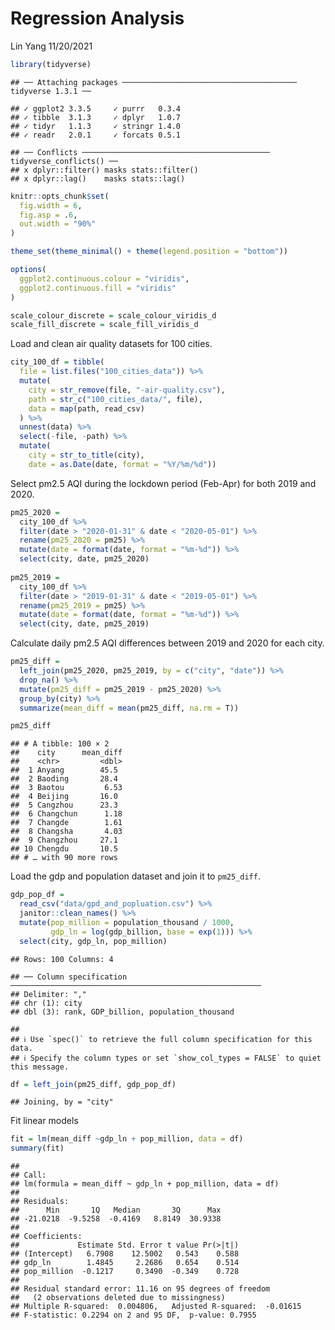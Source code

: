 Regression Analysis
================
Lin Yang
11/20/2021

``` r
library(tidyverse)
```

    ## ── Attaching packages ─────────────────────────────────────── tidyverse 1.3.1 ──

    ## ✓ ggplot2 3.3.5     ✓ purrr   0.3.4
    ## ✓ tibble  3.1.3     ✓ dplyr   1.0.7
    ## ✓ tidyr   1.1.3     ✓ stringr 1.4.0
    ## ✓ readr   2.0.1     ✓ forcats 0.5.1

    ## ── Conflicts ────────────────────────────────────────── tidyverse_conflicts() ──
    ## x dplyr::filter() masks stats::filter()
    ## x dplyr::lag()    masks stats::lag()

``` r
knitr::opts_chunk$set(
  fig.width = 6,
  fig.asp = .6,
  out.width = "90%"
)

theme_set(theme_minimal() + theme(legend.position = "bottom"))

options(
  ggplot2.continuous.colour = "viridis",
  ggplot2.continuous.fill = "viridis"
)

scale_colour_discrete = scale_colour_viridis_d
scale_fill_discrete = scale_fill_viridis_d
```

Load and clean air quality datasets for 100 cities.

``` r
city_100_df = tibble(
  file = list.files("100_cities_data")) %>% 
  mutate(
    city = str_remove(file, "-air-quality.csv"),
    path = str_c("100_cities_data/", file),
    data = map(path, read_csv)
  ) %>% 
  unnest(data) %>% 
  select(-file, -path) %>% 
  mutate(
    city = str_to_title(city),
    date = as.Date(date, format = "%Y/%m/%d"))
```

Select pm2.5 AQI during the lockdown period (Feb-Apr) for both 2019 and
2020.

``` r
pm25_2020 = 
  city_100_df %>% 
  filter(date > "2020-01-31" & date < "2020-05-01") %>% 
  rename(pm25_2020 = pm25) %>% 
  mutate(date = format(date, format = "%m-%d")) %>% 
  select(city, date, pm25_2020)
  
pm25_2019 = 
  city_100_df %>% 
  filter(date > "2019-01-31" & date < "2019-05-01") %>% 
  rename(pm25_2019 = pm25) %>% 
  mutate(date = format(date, format = "%m-%d")) %>% 
  select(city, date, pm25_2019)
```

Calculate daily pm2.5 AQI differences between 2019 and 2020 for each
city.

``` r
pm25_diff = 
  left_join(pm25_2020, pm25_2019, by = c("city", "date")) %>% 
  drop_na() %>% 
  mutate(pm25_diff = pm25_2019 - pm25_2020) %>% 
  group_by(city) %>% 
  summarize(mean_diff = mean(pm25_diff, na.rm = T))

pm25_diff
```

    ## # A tibble: 100 × 2
    ##    city      mean_diff
    ##    <chr>         <dbl>
    ##  1 Anyang        45.5 
    ##  2 Baoding       28.4 
    ##  3 Baotou         6.53
    ##  4 Beijing       16.0 
    ##  5 Cangzhou      23.3 
    ##  6 Changchun      1.18
    ##  7 Changde        1.61
    ##  8 Changsha       4.03
    ##  9 Changzhou     27.1 
    ## 10 Chengdu       10.5 
    ## # … with 90 more rows

Load the gdp and population dataset and join it to `pm25_diff`.

``` r
gdp_pop_df = 
  read_csv("data/gpd_and_popluation.csv") %>% 
  janitor::clean_names() %>% 
  mutate(pop_million = population_thousand / 1000,
         gdp_ln = log(gdp_billion, base = exp(1))) %>% 
  select(city, gdp_ln, pop_million)
```

    ## Rows: 100 Columns: 4

    ## ── Column specification ────────────────────────────────────────────────────────
    ## Delimiter: ","
    ## chr (1): city
    ## dbl (3): rank, GDP_billion, population_thousand

    ## 
    ## ℹ Use `spec()` to retrieve the full column specification for this data.
    ## ℹ Specify the column types or set `show_col_types = FALSE` to quiet this message.

``` r
df = left_join(pm25_diff, gdp_pop_df) 
```

    ## Joining, by = "city"

Fit linear models

``` r
fit = lm(mean_diff ~gdp_ln + pop_million, data = df)
summary(fit)
```

    ## 
    ## Call:
    ## lm(formula = mean_diff ~ gdp_ln + pop_million, data = df)
    ## 
    ## Residuals:
    ##      Min       1Q   Median       3Q      Max 
    ## -21.0218  -9.5258  -0.4169   8.8149  30.9338 
    ## 
    ## Coefficients:
    ##             Estimate Std. Error t value Pr(>|t|)
    ## (Intercept)   6.7908    12.5002   0.543    0.588
    ## gdp_ln        1.4845     2.2686   0.654    0.514
    ## pop_million  -0.1217     0.3490  -0.349    0.728
    ## 
    ## Residual standard error: 11.16 on 95 degrees of freedom
    ##   (2 observations deleted due to missingness)
    ## Multiple R-squared:  0.004806,   Adjusted R-squared:  -0.01615 
    ## F-statistic: 0.2294 on 2 and 95 DF,  p-value: 0.7955
